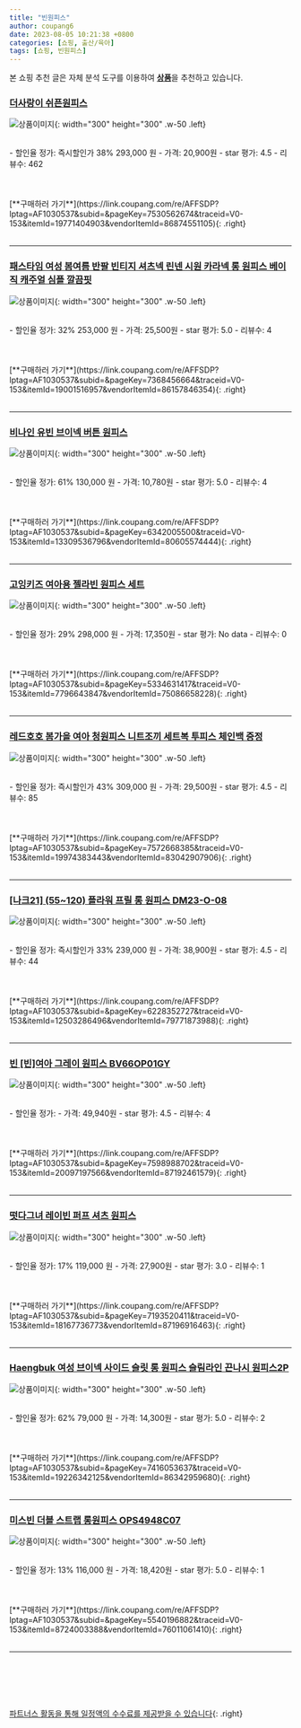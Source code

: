 ```yaml
---
title: "빈원피스"
author: coupang6
date: 2023-08-05 10:21:38 +0800
categories: [쇼핑, 출산/육아]
tags: [쇼핑, 빈원피스]
---
```


본 쇼핑 추천 글은 자체 분석 도구를 이용하여 [**상품**](https://link.coupang.com/a/bao1ui)을 추천하고 있습니다.

### [더사랑이 쉬픈원피스](https://link.coupang.com/re/AFFSDP?lptag=AF1030537&subid=&pageKey=7530562674&traceid=V0-153&itemId=19771404903&vendorItemId=86874551105)

![상품이미지](https://thumbnail9.coupangcdn.com/thumbnails/remote/230x230ex/image/vendor_inventory/9830/45bbff1f9a733ca38a6fc88d60c965fd13276802b35dcefacb3557779443.jpg){: width="300" height="300" .w-50 .left}


<br>
- 할인율 정가: 즉시할인가 38%  293,000   원
- 가격: 20,900원
- star 평가: 4.5
- 리뷰수: 462
<br>
<br>
<br>
<br>
[**구매하러 가기**](https://link.coupang.com/re/AFFSDP?lptag=AF1030537&subid=&pageKey=7530562674&traceid=V0-153&itemId=19771404903&vendorItemId=86874551105){: .right}
<br>
<br>

---

### [패스타임 여성 봄여름 반팔 빈티지 셔츠넥 린넨 시원 카라넥 롱 원피스 베이직 캐주얼 심플 깔끔핏](https://link.coupang.com/re/AFFSDP?lptag=AF1030537&subid=&pageKey=7368456664&traceid=V0-153&itemId=19001516957&vendorItemId=86157846354)

![상품이미지](https://thumbnail9.coupangcdn.com/thumbnails/remote/230x230ex/image/vendor_inventory/58e0/f4b45a5dd7d12e72f32defb6a194445c8f18caada188c8d7dd7aea9794c6.png){: width="300" height="300" .w-50 .left}


<br>
- 할인율 정가: 32%  253,000   원
- 가격: 25,500원
- star 평가: 5.0
- 리뷰수: 4
<br>
<br>
<br>
<br>
[**구매하러 가기**](https://link.coupang.com/re/AFFSDP?lptag=AF1030537&subid=&pageKey=7368456664&traceid=V0-153&itemId=19001516957&vendorItemId=86157846354){: .right}
<br>
<br>

---

### [비나인 유빈 브이넥 버튼 원피스](https://link.coupang.com/re/AFFSDP?lptag=AF1030537&subid=&pageKey=6342005500&traceid=V0-153&itemId=13309536796&vendorItemId=80605574444)

![상품이미지](https://thumbnail9.coupangcdn.com/thumbnails/remote/230x230ex/image/vendor_inventory/f9e8/2d5e4de43973ce66fed1ddbb931ae28b683b5e289654451e317574a3776f.jpg){: width="300" height="300" .w-50 .left}


<br>
- 할인율 정가: 61%  130,000   원
- 가격: 10,780원
- star 평가: 5.0
- 리뷰수: 4
<br>
<br>
<br>
<br>
[**구매하러 가기**](https://link.coupang.com/re/AFFSDP?lptag=AF1030537&subid=&pageKey=6342005500&traceid=V0-153&itemId=13309536796&vendorItemId=80605574444){: .right}
<br>
<br>

---

### [고잉키즈 여아용 젤라빈 원피스 세트](https://link.coupang.com/re/AFFSDP?lptag=AF1030537&subid=&pageKey=5334631417&traceid=V0-153&itemId=7796643847&vendorItemId=75086658228)

![상품이미지](https://thumbnail7.coupangcdn.com/thumbnails/remote/230x230ex/image/retail/images/2021/04/08/17/5/3a5bea08-1567-41c4-a0ad-55e83b8fadb8.jpg){: width="300" height="300" .w-50 .left}


<br>
- 할인율 정가: 29%  298,000   원
- 가격: 17,350원
- star 평가: No data
- 리뷰수: 0
<br>
<br>
<br>
<br>
[**구매하러 가기**](https://link.coupang.com/re/AFFSDP?lptag=AF1030537&subid=&pageKey=5334631417&traceid=V0-153&itemId=7796643847&vendorItemId=75086658228){: .right}
<br>
<br>

---

### [레드호호 봄가을 여아 청원피스 니트조끼 세트복 투피스 체인백 증정](https://link.coupang.com/re/AFFSDP?lptag=AF1030537&subid=&pageKey=7572668385&traceid=V0-153&itemId=19974383443&vendorItemId=83042907906)

![상품이미지](https://thumbnail6.coupangcdn.com/thumbnails/remote/230x230ex/image/vendor_inventory/757f/e5c4df073ac0175972baaaa5627eedff32bc194a69b2c959fc314ad643c0.jpg){: width="300" height="300" .w-50 .left}


<br>
- 할인율 정가: 즉시할인가 43%  309,000   원
- 가격: 29,500원
- star 평가: 4.5
- 리뷰수: 85
<br>
<br>
<br>
<br>
[**구매하러 가기**](https://link.coupang.com/re/AFFSDP?lptag=AF1030537&subid=&pageKey=7572668385&traceid=V0-153&itemId=19974383443&vendorItemId=83042907906){: .right}
<br>
<br>

---

### [[나크21] (55~120) 플라워 프릴 롱 원피스 DM23-O-08](https://link.coupang.com/re/AFFSDP?lptag=AF1030537&subid=&pageKey=6228352727&traceid=V0-153&itemId=12503286496&vendorItemId=79771873988)

![상품이미지](https://thumbnail7.coupangcdn.com/thumbnails/remote/230x230ex/image/vendor_inventory/6887/51694a9cd2cef9d79b0e737a35aaf9b8ac4b6057d16bb254a292688dbbe3.jpg){: width="300" height="300" .w-50 .left}


<br>
- 할인율 정가: 즉시할인가 33%  239,000   원
- 가격: 38,900원
- star 평가: 4.5
- 리뷰수: 44
<br>
<br>
<br>
<br>
[**구매하러 가기**](https://link.coupang.com/re/AFFSDP?lptag=AF1030537&subid=&pageKey=6228352727&traceid=V0-153&itemId=12503286496&vendorItemId=79771873988){: .right}
<br>
<br>

---

### [빈 [빈]여아 그레이 원피스 BV66OP01GY](https://link.coupang.com/re/AFFSDP?lptag=AF1030537&subid=&pageKey=7598988702&traceid=V0-153&itemId=20097197566&vendorItemId=87192461579)

![상품이미지](https://thumbnail10.coupangcdn.com/thumbnails/remote/230x230ex/image/vendor_inventory/97f7/978aee336417d50b0f5a987d205c46cb09b4cbd6d90649e8bf0ffa5ef34c.jpg){: width="300" height="300" .w-50 .left}


<br>
- 할인율 정가: 
- 가격: 49,940원
- star 평가: 4.5
- 리뷰수: 4
<br>
<br>
<br>
<br>
[**구매하러 가기**](https://link.coupang.com/re/AFFSDP?lptag=AF1030537&subid=&pageKey=7598988702&traceid=V0-153&itemId=20097197566&vendorItemId=87192461579){: .right}
<br>
<br>

---

### [떳다그녀 레이빈 퍼프 셔츠 원피스](https://link.coupang.com/re/AFFSDP?lptag=AF1030537&subid=&pageKey=7193520411&traceid=V0-153&itemId=18167736773&vendorItemId=87196916463)

![상품이미지](https://thumbnail9.coupangcdn.com/thumbnails/remote/230x230ex/image/vendor_inventory/e9e3/a9d7049a19a9c106bdc356cc49805a26636726df361b20cb565a11657af5.jpg){: width="300" height="300" .w-50 .left}


<br>
- 할인율 정가: 17%  119,000   원
- 가격: 27,900원
- star 평가: 3.0
- 리뷰수: 1
<br>
<br>
<br>
<br>
[**구매하러 가기**](https://link.coupang.com/re/AFFSDP?lptag=AF1030537&subid=&pageKey=7193520411&traceid=V0-153&itemId=18167736773&vendorItemId=87196916463){: .right}
<br>
<br>

---

### [Haengbuk 여성 브이넥 사이드 슬릿 롱 원피스 슬림라인 끈나시 원피스2P](https://link.coupang.com/re/AFFSDP?lptag=AF1030537&subid=&pageKey=7416053637&traceid=V0-153&itemId=19226342125&vendorItemId=86342959680)

![상품이미지](https://thumbnail6.coupangcdn.com/thumbnails/remote/230x230ex/image/vendor_inventory/a4dd/4f7e657f2969eabc34ea66880c69b7dc93ef36127bebdfc72eaedcf18d14.png){: width="300" height="300" .w-50 .left}


<br>
- 할인율 정가: 62%  79,000   원
- 가격: 14,300원
- star 평가: 5.0
- 리뷰수: 2
<br>
<br>
<br>
<br>
[**구매하러 가기**](https://link.coupang.com/re/AFFSDP?lptag=AF1030537&subid=&pageKey=7416053637&traceid=V0-153&itemId=19226342125&vendorItemId=86342959680){: .right}
<br>
<br>

---

### [미스빈 더블 스트랩 롱원피스 OPS4948C07](https://link.coupang.com/re/AFFSDP?lptag=AF1030537&subid=&pageKey=5540196882&traceid=V0-153&itemId=8724003388&vendorItemId=76011061410)

![상품이미지](https://thumbnail8.coupangcdn.com/thumbnails/remote/230x230ex/image/rs_quotation_api/76yrmpq5/e6f7914a06774bbeb7ff44557fb6b18d.jpg){: width="300" height="300" .w-50 .left}


<br>
- 할인율 정가: 13%  116,000   원
- 가격: 18,420원
- star 평가: 5.0
- 리뷰수: 1
<br>
<br>
<br>
<br>
[**구매하러 가기**](https://link.coupang.com/re/AFFSDP?lptag=AF1030537&subid=&pageKey=5540196882&traceid=V0-153&itemId=8724003388&vendorItemId=76011061410){: .right}
<br>
<br>

---
<br><br><br><br><br> [파트너스 활동을 통해 일정액의 수수료를 제공받을 수 있습니다](https://link.coupang.com/a/bao1ui){: .right}